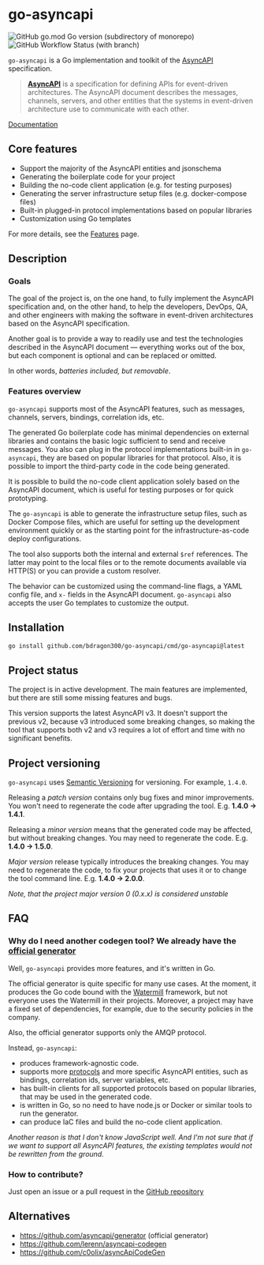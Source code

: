 # go-asyncapi

![GitHub go.mod Go version (subdirectory of monorepo)](https://img.shields.io/github/go-mod/go-version/bdragon300/go-asyncapi)
![GitHub Workflow Status (with branch)](https://img.shields.io/github/actions/workflow/status/bdragon300/go-asyncapi/go-test.yml?branch=master)

`go-asyncapi` is a Go implementation and toolkit of the [AsyncAPI](https://www.asyncapi.com/) specification.

> **[AsyncAPI](https://www.asyncapi.com/)** is a specification for defining APIs for event-driven architectures. The
> AsyncAPI document describes the messages, channels, servers, and other entities that the systems in event-driven
> architecture use to communicate with each other.

[Documentation](https://bdragon300.github.io/go-asyncapi/)

## Core features

* Support the majority of the AsyncAPI entities and jsonschema
* Generating the boilerplate code for your project
* Building the no-code client application (e.g. for testing purposes)
* Generating the server infrastructure setup files (e.g. docker-compose files)
* Built-in plugged-in protocol implementations based on popular libraries
* Customization using Go templates

For more details, see the [Features](https://bdragon300.github.io/go-asyncapi/docs/features) page.

## Description

### Goals

The goal of the project is, on the one hand, to fully implement the AsyncAPI specification and, on the other hand, to help
the developers, DevOps, QA, and other engineers with making the software in event-driven architectures based on the 
AsyncAPI specification.

Another goal is to provide a way to readily use and test the technologies described in the AsyncAPI document — 
everything works out of the box, but each component is optional and can be replaced or omitted.

In other words, *batteries included, but removable*.

### Features overview

`go-asyncapi` supports most of the AsyncAPI features, such as messages, channels, servers, bindings, correlation ids, etc.

The generated Go boilerplate code has minimal dependencies on external libraries and contains the basic logic sufficient to 
send and receive messages. You also can plug in the protocol implementations built-in in `go-asyncapi`, they are based on 
popular libraries for that protocol. Also, it is possible to import the third-party code in the code being generated.

It is possible to build the no-code client application solely based on the AsyncAPI document, which is useful for
testing purposes or for quick prototyping.

The `go-asyncapi` is able to generate the infrastructure setup files, such as Docker Compose files, which are useful
for setting up the development environment quickly or as the starting point for the infrastructure-as-code deploy configurations.

The tool also supports both the internal and external `$ref` references. The latter may point to the local files or to 
the remote documents available via HTTP(S) or you can provide a custom resolver.

The behavior can be customized using the command-line flags, a YAML config file, and `x-` fields in the AsyncAPI document.
`go-asyncapi` also accepts the user Go templates to customize the output.

## Installation

```bash
go install github.com/bdragon300/go-asyncapi/cmd/go-asyncapi@latest
```

## Project status

The project is in active development. The main features are implemented, but there are still some missing features and
bugs.

This version supports the latest AsyncAPI v3. It doesn't support the previous v2, because v3 introduced some breaking 
changes, so making the tool that supports both v2 and v3 requires a lot of effort and time with no significant benefits.

## Project versioning

`go-asyncapi` uses [Semantic Versioning](https://semver.org/) for versioning. For example, `1.4.0`.

Releasing a *patch version* contains only bug fixes and minor improvements. You won't need to regenerate the code after
upgrading the tool. E.g. **1.4.0 &rarr; 1.4.1**.

Releasing a *minor version* means that the generated code may be affected, but without breaking changes. You may need to
regenerate the code. E.g. **1.4.0 &rarr; 1.5.0**.

*Major version* release typically introduces the breaking changes. You may need to regenerate the code, to fix your
projects that uses it or to change the tool command line. E.g. **1.4.0 &rarr; 2.0.0**.

*Note, that the project major version 0 (0.x.x) is considered unstable*

## FAQ

### Why do I need another codegen tool? We already have the [official generator](https://github.com/asyncapi/generator)

Well, `go-asyncapi` provides more features, and it's written in Go.

The official generator is quite specific for many use cases. At the moment, it produces the Go code bound with the
[Watermill](https://watermill.io/) framework, but not everyone uses the Watermill in
their projects. Moreover, a project may have a fixed set of dependencies, for example,
due to the security policies in the company.

Also, the official generator supports only the AMQP protocol.

Instead, `go-asyncapi`:

* produces framework-agnostic code.
* supports more
  [protocols](https://bdragon300.github.io/go-asyncapi/docs/features#protocols) and more specific AsyncAPI entities, such as
  bindings, correlation ids, server variables, etc.
* has built-in clients for all supported protocols based on popular libraries, that may be used in the generated code.
* is written in Go, so no need to have node.js or Docker or similar tools to run the generator.
* can produce IaC files and build the no-code client application.

*Another reason is that I don't know JavaScript well. And I'm not sure that if we want to support all AsyncAPI features,
the existing templates would not be rewritten from the ground.*

### How to contribute?

Just open an issue or a pull request in the [GitHub repository](https://github.com/bdragon300/go-asyncapi)

## Alternatives

* https://github.com/asyncapi/generator (official generator)
* https://github.com/lerenn/asyncapi-codegen
* https://github.com/c0olix/asyncApiCodeGen
